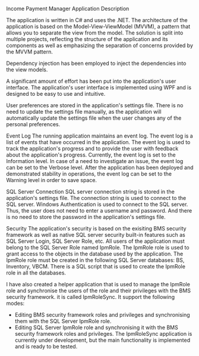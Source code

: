 Income Payment Manager Application Description

The application is written in C# and uses the .NET.
The architecture of the application is based on the Model-View-ViewModel (MVVM), a pattern that allows you to separate the view from the model. The solution is split into multiple projects, reflecting the structure of the application and its components as well as emphasizing the separation of concerns provided by the MVVM pattern. 

Dependency injection has been employed to inject the dependencies into the view models.

A significant amount of effort has been put into the application's user interface. The application's user interface is implemented using WPF and is designed to be easy to use and intuitive.

User preferences are stored in the application's settings file. There is no need to update the settings file manually, as the application will automatically update the settings file when the user changes any of the personal preferences.


Event Log
The running application maintains an event log. The event log is a list of events that have occurred in the application. The event log is used to track the application's progress and to provide the user with feedback about the application's progress. Currently, the event log is set to the Information level. In case of a need to investigate an issue, the event log can be set to the Verbose level. After the application has been deployed and demonstrated stability in operations, the event log can be set to the Warning level in order to save space.

SQL Server Connection
SQL server connection string is stored in the application's settings file. The connection string is used to connect to the SQL server. 
Windows Authentication is used to connect to the SQL server. Thus, the user does not need to enter a username and password. And there is no need to store the password in the application's settings file.

Security
The application's security is based on the exisiting BMS security framework as well as native SQL server security built-in features such as SQL Server Login, SQL Server Role, etc. All users of the application must belong to the SQL Server Role named IpmRole. The IpmRole role is used to grant access to the objects in the database used by the application. The IpmRole role must be created in the following SQL Server databases: BS, Inventory, VBCM. There is a SQL script that is used to create the IpmRole role in all the databases.

I have also created a helper application that is used to manage the IpmRole role and synchronise the users of the role and their privileges with the BMS security framework. it is called IpmRoleSync. It support the following modes:
- Editing BMS security framework roles and privileges and synchronising them with the SQL Server IpmRole role.
- Editing SQL Server IpmRole role and synchronising it with the BMS security framework roles and privileges.
The IpmRoleSync application is currently under development, but the main functionality is implemented and is ready to be tested.